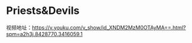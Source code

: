 # Priests&Devils
视频地址：https://v.youku.com/v_show/id_XNDM2MzM0OTAyMA==.html?spm=a2h3j.8428770.3416059.1
